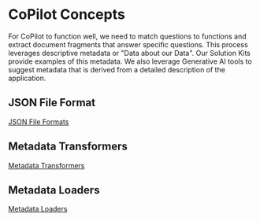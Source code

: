 # CoPilot Concepts

For CoPilot to function well, we need to match questions to functions
and extract document fragments that answer specific questions.  This
process leverages descriptive metadata or "Data about our Data".  Our
Solution Kits provide examples of this metadata.  We also leverage
Generative AI tools to suggest metadata that is derived from a detailed 
description of the application.

## JSON File Format

[JSON File Formats](json-file-format.md)

## Metadata Transformers

[Metadata Transformers](./metadata-transformers.md)

## Metadata Loaders

[Metadata Loaders](metadata-loaders.md)